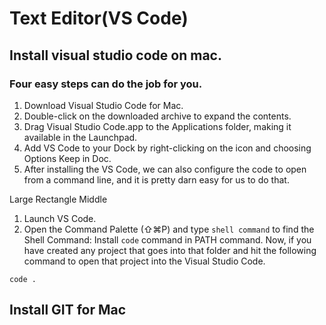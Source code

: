 # Text Editor(VS Code)

## Install visual studio code on mac.
### Four easy steps can do the job for you.

1. Download Visual Studio Code for Mac.
1. Double-click on the downloaded archive to expand the contents.
1. Drag Visual Studio Code.app to the Applications folder, making it available in the Launchpad.
1. Add VS Code to your Dock by right-clicking on the icon and choosing  Options  Keep in Doc.
1. After installing the VS Code, we can also configure the code to open from a command line, and it is pretty darn easy for us to do that.

Large Rectangle Middle
1. Launch VS Code.
1. Open the Command Palette (⇧⌘P) and type `shell command` to find the Shell Command: Install `code` command in PATH command.
Now, if you have created any project that goes into that folder and hit the following command to open that project into the Visual Studio Code.

```
code .
```

## Install GIT for Mac
